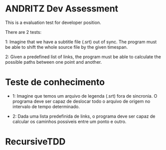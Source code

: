 # ANDRITZ Dev Assessment

This is a evaluation test for developer position.

There are 2 tests:

1: Imagine that we have a subtitle file (.srt) out of sync. The program must be able to shift the whole source file by the given timespan.

2: Given a predefined list of links, the program must be able to calculate the possible paths between one point and another.

# Teste de conhecimento 
- 1: Imagine que temos um arquivo de legenda (.srt) fora de sincronia. 
O programa deve ser capaz de deslocar todo o arquivo de origem no intervalo de tempo determinado.

- 2: Dada uma lista predefinida de links, o programa deve ser capaz de calcular os caminhos possiveis entre um ponto e outro.
# RecursiveTDD
